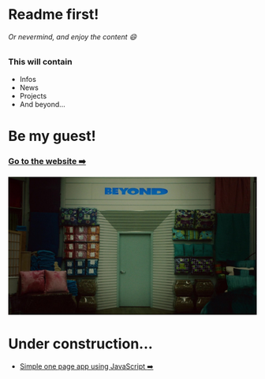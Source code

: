 # Readme first!
###### Or nevermind, and enjoy the content :smile:


### This will contain 
- Infos
- News
- Projects
- And beyond...


# Be my guest!
###  [Go to the website :arrow_right:](https://lemmatos.github.io/)

![And Beyond!](./and_beyond.jpg)

# Under construction...
- [Simple one page app using JavaScript :arrow_right:](https://lemmatos.github.io/sport-news/index.html)

